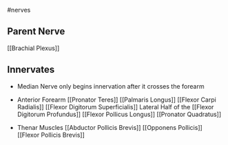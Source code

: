 #nerves 

## Parent Nerve
[[Brachial Plexus]]


## Innervates
- Median Nerve only begins innervation after it crosses the forearm 

- Anterior Forearm
	[[Pronator Teres]]
	[[Palmaris Longus]]
	[[Flexor Carpi Radialis]]
	[[Flexor Digitorum Superficialis]]
	Lateral Half of the [[Flexor Digitorum Profundus]]
	[[Flexor Pollicus Longus]]
	[[Pronator Quadratus]]
- Thenar Muscles
		[[Abductor Pollicis Brevis]]
		[[Opponens Pollicis]]
		[[Flexor Pollicis Brevis]]
		
